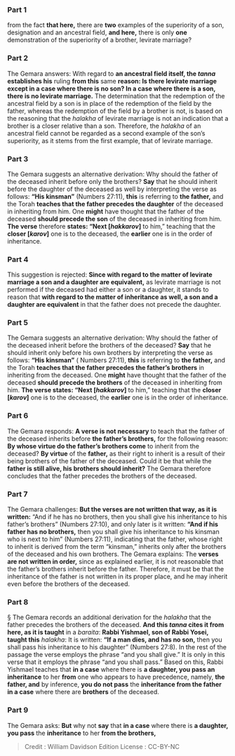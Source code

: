 
### Part 1
from the fact <b>that here,</b> there are <b>two</b> examples of the superiority of a son, designation and an ancestral field, <b>and here,</b> there is only <b>one</b> demonstration of the superiority of a brother, levirate marriage?

### Part 2
The Gemara answers: With regard to <b>an ancestral field itself, the <i>tanna</i> establishes his</b> ruling <b>from this</b> same <b>reason: Is there levirate marriage except in a case where there is no son? In a case where there is a son, there is no levirate marriage.</b> The determination that the redemption of the ancestral field by a son is in place of the redemption of the field by the father, whereas the redemption of the field by a brother is not, is based on the reasoning that the <i>halakha</i> of levirate marriage is not an indication that a brother is a closer relative than a son. Therefore, the <i>halakha</i> of an ancestral field cannot be regarded as a second example of the son’s superiority, as it stems from the first example, that of levirate marriage.

### Part 3
The Gemara suggests an alternative derivation: Why should the father of the deceased inherit before only the brothers? <b>Say</b> that he should inherit before the daughter of the deceased as well by interpreting the verse as follows: <b>“His kinsman”</b> (Numbers 27:11), <b>this</b> is referring to <b>the father,</b> and the Torah <b>teaches that the father precedes the daughter</b> of the deceased in inheriting from him. One <b>might</b> have thought that the father of the deceased <b>should precede the son</b> of the deceased in inheriting from him. <b>The verse</b> therefore <b>states: “Next [<i>hakkarov</i>]</b> to him,” teaching that the <b>closer [<i>karov</i>]</b> one is to the deceased, the <b>earlier</b> one is in the order of inheritance.

### Part 4
This suggestion is rejected: <b>Since with regard to the matter of levirate marriage a son and a daughter are equivalent,</b> as levirate marriage is not performed if the deceased had either a son or a daughter, it stands to reason that <b>with regard to the matter of inheritance as well, a son and a daughter are equivalent</b> in that the father does not precede the daughter.

### Part 5
The Gemara suggests an alternative derivation: Why should the father of the deceased inherit before the brothers of the deceased? <b>Say</b> that he should inherit only before his own brothers by interpreting the verse as follows: <b>“His kinsman”</b> ( Numbers 27:11), <b>this</b> is referring to <b>the father,</b> and the Torah <b>teaches that the father precedes the father’s brothers</b> in inheriting from the deceased. One <b>might</b> have thought that the father of the deceased <b>should precede the brothers</b> of the deceased in inheriting from him. <b>The verse states: “Next [<i>hakkarov</i>]</b> to him,” teaching that the <b>closer [<i>karov</i>]</b> one is to the deceased, the <b>earlier</b> one is in the order of inheritance.

### Part 6
The Gemara responds: <b>A verse is not necessary</b> to teach that the father of the deceased inherits before <b>the father’s brothers,</b> for the following reason: <b>By whose virtue do the father’s brothers come</b> to inherit from the deceased? <b>By virtue</b> of the <b>father,</b> as their right to inherit is a result of their being brothers of the father of the deceased. Could it be that while the <b>father is still alive, his brothers should inherit?</b> The Gemara therefore concludes that the father precedes the brothers of the deceased.

### Part 7
The Gemara challenges: <b>But the verses are not written that way, as it is written:</b> “And if he has no brothers, then you shall give his inheritance to his father’s brothers” (Numbers 27:10), and only later is it written: <b>“And if his father has no brothers,</b> then you shall give his inheritance to his kinsman who is next to him” (Numbers 27:11), indicating that the father, whose right to inherit is derived from the term “kinsman,” inherits only after the brothers of the deceased and his own brothers. The Gemara explains: The <b>verses are not written in order,</b> since as explained earlier, it is not reasonable that the father’s brothers inherit before the father. Therefore, it must be that the inheritance of the father is not written in its proper place, and he may inherit even before the brothers of the deceased.

### Part 8
§ The Gemara records an additional derivation for the <i>halakha</i> that the father precedes the brothers of the deceased. <b>And this <i>tanna</i> cites it from here, as it is taught</b> in a <i>baraita</i>: <b>Rabbi Yishmael, son of Rabbi Yosei, taught this</b> <i>halakha</i>: It is written: <b>“If a man dies, and has no son,</b> then you shall pass his inheritance to his daughter” (Numbers 27:8). In the rest of the passage the verse employs the phrase “and you shall give.” It is only in this verse that it employs the phrase “and you shall pass.” Based on this, Rabbi Yishmael teaches that <b>in a case</b> where there is <b>a daughter, you pass an inheritance</b> to her <b>from</b> one who appears to have precedence, namely, <b>the father, and</b> by inference, <b>you do not pass</b> the <b>inheritance from the father in a case</b> where there are <b>brothers</b> of the deceased.

### Part 9
The Gemara asks: <b>But</b> why not <b>say</b> that <b>in a case</b> where there is <b>a daughter, you pass</b> the <b>inheritance</b> to her <b>from the brothers,</b>

>Credit : William Davidson Edition
>License : CC-BY-NC